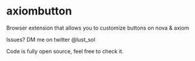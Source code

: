 # axiombutton
Browser extension that allows you to customize buttons on nova & axiom


Issues? DM me on twitter @lust_sol

Code is fully open source, feel free to check it.

